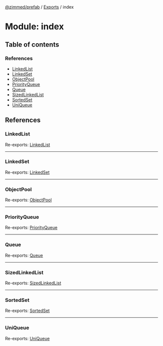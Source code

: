 [@zimmed/prefab](../README.md) / [Exports](../modules.md) / index

# Module: index

## Table of contents

### References

- [LinkedList](index.md#linkedlist)
- [LinkedSet](index.md#linkedset)
- [ObjectPool](index.md#objectpool)
- [PriorityQueue](index.md#priorityqueue)
- [Queue](index.md#queue)
- [SizedLinkedList](index.md#sizedlinkedlist)
- [SortedSet](index.md#sortedset)
- [UniQueue](index.md#uniqueue)

## References

### LinkedList

Re-exports: [LinkedList](../classes/LinkedList.LinkedList-1.md)

___

### LinkedSet

Re-exports: [LinkedSet](../classes/LinkedSet.LinkedSet-1.md)

___

### ObjectPool

Re-exports: [ObjectPool](../classes/ObjectPool.ObjectPool-1.md)

___

### PriorityQueue

Re-exports: [PriorityQueue](../classes/PriorityQueue.PriorityQueue-1.md)

___

### Queue

Re-exports: [Queue](../classes/Queue.Queue-1.md)

___

### SizedLinkedList

Re-exports: [SizedLinkedList](../classes/SizedLinkedList.SizedLinkedList-1.md)

___

### SortedSet

Re-exports: [SortedSet](../classes/SortedSet.SortedSet-1.md)

___

### UniQueue

Re-exports: [UniQueue](../classes/UniQueue.UniQueue-1.md)
